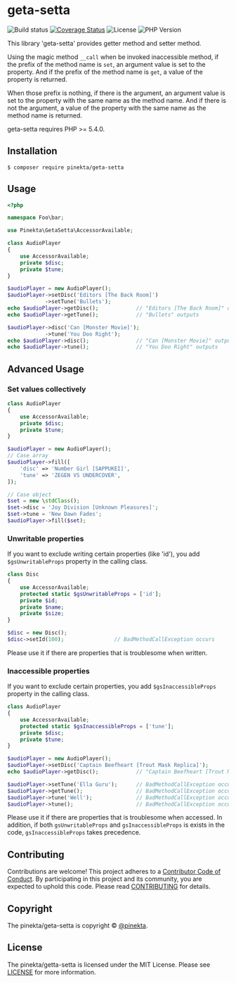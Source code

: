 # geta-setta

![Build status](https://img.shields.io/circleci/project/github/pinekta/geta-setta.svg)
[![Coverage Status](https://coveralls.io/repos/github/pinekta/geta-setta/badge.svg?branch=master)](https://coveralls.io/github/pinekta/geta-setta?branch=master)
![License](https://img.shields.io/packagist/l/pinekta/geta-setta.svg)
![PHP Version](https://img.shields.io/badge/PHP-%3E%3D5.4-blue.svg)


<!--
badge
logo image
-->

This library 'geta-setta' provides getter method and setter method.

Using the magic method `__call` when be invoked inaccessible method,
if the prefix of the method name is `set`, an argument value is set to the property.
And if the prefix of the method name is `get`, a value of the property is returned.

When those prefix is nothing,
if there is the argument, an argument value is set to the property with the same name as the method name.
And if there is not the argument, a value of the property with the same name as the method name is returned.

geta-setta requires PHP >= 5.4.0.

## Installation

```
$ composer require pinekta/geta-setta
```

## Usage

```php
<?php

namespace Foo\bar;

use Pinekta\GetaSetta\AccessorAvailable;

class AudioPlayer
{
    use AccessorAvailable;
    private $disc;
    private $tune;
}

$audioPlayer = new AudioPlayer();
$audioPlayer->setDisc('Editors [The Back Room]')
            ->setTune('Bullets');
echo $audioPlayer->getDisc();            // "Editors [The Back Room]" outputs
echo $audioPlayer->getTune();            // "Bullets" outputs

$audioPlayer->disc('Can [Monster Movie]');
            ->tune('You Doo Right');
echo $audioPlayer->disc();               // "Can [Monster Movie]" outputs
echo $audioPlayer->tune();               // "You Doo Right" outputs
```

## Advanced Usage

### Set values collectively

```php
class AudioPlayer
{
    use AccessorAvailable;
    private $disc;
    private $tune;
}

$audioPlayer = new AudioPlayer();
// Case array
$audioPlayer->fill([
    'disc' => 'Number Girl [SAPPUKEI]',
    'tune' => 'ZEGEN VS UNDERCOVER',
]);

// Case object
$set = new \stdClass();
$set->disc = 'Joy Division [Unknown Pleasures]';
$set->tune = 'New Dawn Fades';
$audioPlayer->fill($set);
```

### Unwritable properties

If you want to exclude writing certain properties (like 'id'), you add `$gsUnwritableProps` property in the calling class.

```php
class Disc
{
    use AccessorAvailable;
    protected static $gsUnwritableProps = ['id'];
    private $id;
    private $name;
    private $size;
}

$disc = new Disc();
$disc->setId(100);                // BadMethodCallException occurs
```

Please use it if there are properties that is troublesome when written.

### Inaccessible properties

If you want to exclude certain properties, you add `$gsInaccessibleProps` property in the calling class.

```php
class AudioPlayer
{
    use AccessorAvailable;
    protected static $gsInaccessibleProps = ['tune'];
    private $disc;
    private $tune;
}

$audioPlayer = new AudioPlayer();
$audioPlayer->setDisc('Captain Beefheart [Trout Mask Replica]');
echo $audioPlayer->getDisc();            // "Captain Beefheart [Trout Mask Replica]" outputs

$audioPlayer->setTune('Ella Guru');      // BadMethodCallException occurs
$audioPlayer->getTune();                 // BadMethodCallException occurs
$audioPlayer->tune('Well');              // BadMethodCallException occurs
$audioPlayer->tune();                    // BadMethodCallException occurs
```

Please use it if there are properties that is troublesome when accessed.
In addition, if both `gsUnwritableProps` and `gsInaccessibleProps` is exists in the code, `gsInaccessibleProps` takes precedence.

<!--
## Documentation

Comming soon...
-->

## Contributing

Contributions are welcome!
This project adheres to a [Contributor Code of Conduct](./CODE_OF_CONDUCT.md). By participating in this project and its community, you are expected to uphold this code.
Please read [CONTRIBUTING](./CONTRIBUTING.md) for details.

## Copyright

The pinekta/geta-setta is copyright © [@pinekta](https://github.com/pinekta).

## License

The pinekta/getta-setta is licensed under the MIT License.
Please see [LICENSE](./LICENSE) for more information.
